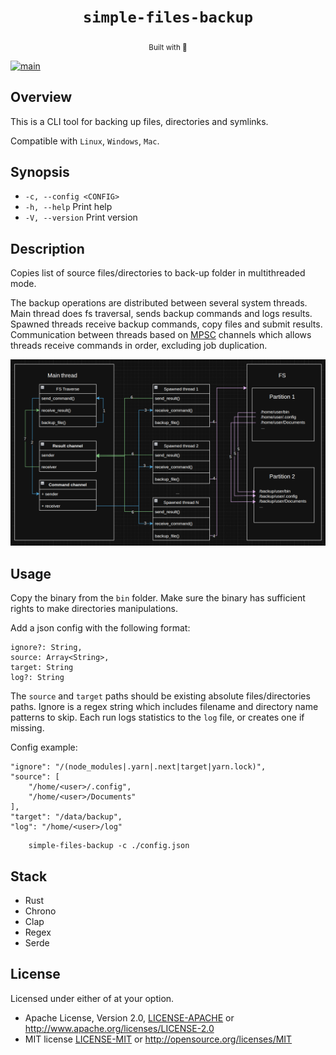 <div align="center">
  <h1><code>simple-files-backup</code></h1><sub>Built with 🦀</sub>
</div>

[![main](https://github.com/arthurhovhannisyan31/simple-files-backup/actions/workflows/code-validation.yml/badge.svg?branch=main)](https://github.com/arthurhovhannisyan31/simple-files-backup/actions/workflows/code-validation.yml)

## Overview

This is a CLI tool for backing up files, directories and symlinks.

Compatible with `Linux`, `Windows`, `Mac`.

## Synopsis

- `-c, --config <CONFIG>`
- `-h, --help`  Print help
- `-V, --version`  Print version

## Description

Copies list of source files/directories to back-up folder in multithreaded mode.

The backup operations are distributed between several system threads.
Main thread does fs traversal, sends backup commands and logs results.
Spawned threads receive backup commands, copy files and submit results.
Communication between threads based on [MPSC](https://doc.rust-lang.org/std/sync/mpsc/index.html) channels which allows
threads receive commands in order, excluding job duplication.

![img.png](./static/img/system_design.png)

## Usage

Copy the binary from the `bin` folder.
Make sure the binary has sufficient rights to make directories manipulations.

Add a json config with the following format:

```
ignore?: String,
source: Array<String>,
target: String
log?: String
```

The `source` and `target` paths should be existing absolute files/directories paths. Ignore is a regex string which
includes
filename and directory name patterns to skip. Each run logs statistics to the `log` file, or creates one if missing.

Config example:

```
"ignore": "/(node_modules|.yarn|.next|target|yarn.lock)",
"source": [
    "/home/<user>/.config",
    "/home/<user>/Documents"
],
"target": "/data/backup",
"log": "/home/<user>/log"
```

```shell
    simple-files-backup -c ./config.json
```

## Stack

- Rust
- Chrono
- Clap
- Regex
- Serde

## License

Licensed under either of at your option.

* Apache License, Version 2.0, [LICENSE-APACHE](./LICENSE-APACHE) or http://www.apache.org/licenses/LICENSE-2.0
* MIT license [LICENSE-MIT](./LICENSE-MIT) or http://opensource.org/licenses/MIT
